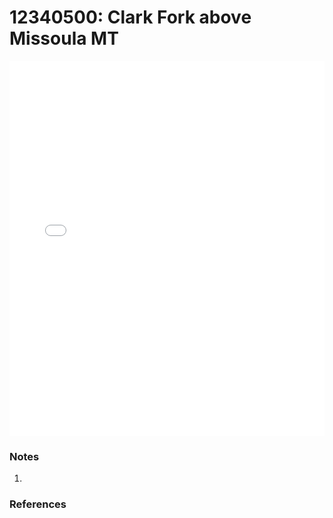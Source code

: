 # 12340500: Clark Fork above Missoula MT

<iframe src="/_static/stations/12340500_fdc.html" width="100%" height="600" frameborder="0"></iframe>

### Notes
1. 

### References

